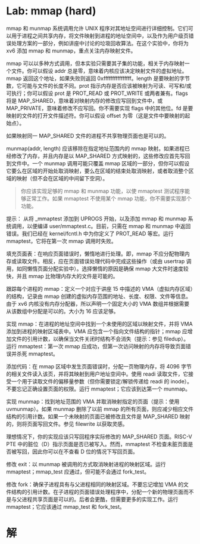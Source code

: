 # Lab: mmap (hard)
mmap 和 munmap 系统调用允许 UNIX 程序对其地址空间进行详细控制。它们可以用于进程之间共享内存，将文件映射到进程的地址空间中，以及作为用户级页错误处理方案的一部分，例如讲座中讨论的垃圾回收算法。在这个实验中，你将为 xv6 添加 mmap 和 munmap，重点关注内存映射文件。

mmap 可以以多种方式调用，但本实验只需要其子集的功能，相关于内存映射一个文件。你可以假设 addr 总是零，意味着内核应该决定映射文件的虚拟地址。mmap 返回这个地址，如果失败则返回 0xffffffffffffffff。length 是要映射的字节数，它可能与文件的长度不同。prot 指示内存是否应该被映射为可读、可写和/或可执行；你可以假设 prot 是 PROT_READ 或 PROT_WRITE 或两者兼有。flags 将是 MAP_SHARED，意味着对映射内存的修改应写回到文件中，或 MAP_PRIVATE，意味着修改不应写回。你不需要实现 flags 中的其他位。fd 是要映射的文件的打开文件描述符。你可以假设 offset 为零（这是文件中要映射的起始点）。

如果映射同一 MAP_SHARED 文件的进程不共享物理页面也是可以的。

munmap(addr, length) 应该移除在指定地址范围内的 mmap 映射。如果进程已经修改了内存，并且内存是以 MAP_SHARED 方式映射的，这些修改应首先写回到文件中。一个 munmap 调用可能只覆盖 mmap 区域的一部分，但你可以假设它要么在区域的开始处取消映射，要么在区域的结束处取消映射，或者取消整个区域的映射（但不会在区域的中间留下空洞）。

>你应该实现足够的 mmap 和 munmap 功能，以使 mmaptest 测试程序能够正常工作。如果 mmaptest 不使用某个 mmap 功能，你不需要实现那个功能。


提示：
  从将 _mmaptest 添加到 UPROGS 开始，以及添加 mmap 和 munmap 系统调用，以便编译 user/mmaptest.c。目前，只需在 mmap 和 munmap 中返回错误。我们已经在 kernel/fcntl.h 中为你定义了 PROT_READ 等宏。运行 mmaptest，它将在第一次 mmap 调用时失败。

  填充页面表：在响应页面错误时，懒惰地进行处理。即，mmap 不应分配物理内存或读取文件。相反，应在页面错误处理代码中完成这些操作（或由 usertrap 调用，如同懒惰页面分配实验中）。选择懒惰的原因是确保 mmap 大文件时速度较快，并且 mmap 比物理内存大的文件是可能的。

  跟踪每个进程的 mmap：定义一个对应于讲座 15 中描述的 VMA（虚拟内存区域）的结构，记录由 mmap 创建的虚拟内存范围的地址、长度、权限、文件等信息。由于 xv6 内核没有内存分配器，所以声明一个固定大小的 VMA 数组并根据需要从该数组中分配是可以的。大小为 16 应该足够。

  实现 mmap：在进程的地址空间中找到一个未使用的区域以映射文件，并将 VMA 添加到进程的映射区域表中。VMA 应包含一个指向文件结构的指针；mmap 应增加文件的引用计数，以确保当文件关闭时结构不会消失（提示：参见 filedup）。运行 mmaptest：第一次 mmap 应成功，但第一次访问映射的内存将导致页面错误并杀死 mmaptest。

  添加代码：在 mmap 区域中发生页面错误时，分配一页物理内存，将 4096 字节的相关文件读入该页，并将其映射到用户地址空间中。使用 readi 读取文件，它接受一个用于读取文件的偏移量参数（但你需要锁定/解锁传递给 readi 的 inode）。不要忘记正确设置页面的权限。运行 mmaptest；它应该到达第一个 munmap。

  实现 munmap：找到地址范围的 VMA 并取消映射指定的页面（提示：使用 uvmunmap）。如果 munmap 删除了以前 mmap 的所有页面，则应减少相应文件结构的引用计数。如果一个未映射的页面已被修改且文件是 MAP_SHARED 映射的，则将页面写回文件。参见 filewrite 以获取灵感。

  理想情况下，你的实现应该只写回程序实际修改的 MAP_SHARED 页面。RISC-V PTE 中的脏位（D）指示页面是否已被写入。然而，mmaptest 不检查未脏页面是否被写回，因此你可以在不查看 D 位的情况下写回页面。

  修改 exit：以 munmap 被调用的方式取消映射进程的映射区域。运行 mmaptest；mmap_test 应通过，但可能不会通过 fork_test。

  修改 fork：确保子进程具有与父进程相同的映射区域。不要忘记增加 VMA 的文件结构的引用计数。在子进程的页面错误处理程序中，分配一个新的物理页面而不是与父进程共享页面是可以的。后者会更酷，但需要更多的实现工作。运行 mmaptest；它应该通过 mmap_test 和 fork_test。


# 解











